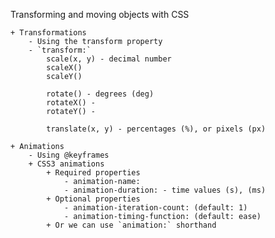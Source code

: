 
Transforming and moving objects with CSS

    + Transformations
        - Using the transform property
        - `transform:`
            scale(x, y) - decimal number
            scaleX()
            scaleY()

            rotate() - degrees (deg)
            rotateX() - 
            rotateY() - 

            translate(x, y) - percentages (%), or pixels (px)
        
    + Animations
        - Using @keyframes
        + CSS3 animations
            + Required properties
                - animation-name:
                - animation-duration: - time values (s), (ms)
            + Optional properties
                - animation-iteration-count: (default: 1)
                - animation-timing-function: (default: ease)
            + Or we can use `animation:` shorthand
